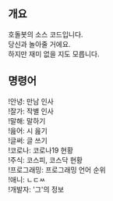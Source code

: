 <h2>개요</h2>
호돌봇의 소스 코드입니다.<br>
당신과 놀아줄 거에요.<br>
하지만 재미 없을 지도 모릅니다.<br>

<h2>명령어</h2>
!안녕: 만남 인사<br>
!잘가: 작별 인사<br>
!말해: 말하기<br>
!읊어: 시 읊기<br>
!글써: 글 쓰기<br>
!코로나: 코로나19 현황<br>
!주식: 코스피, 코스닥 현황<br>
!프로그래밍: 프로그래밍 언어 순위<br>
!애니: ㄴㄷㅆ<br>
!개발자: '그'의 정보<br>
